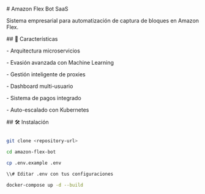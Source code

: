 \# Amazon Flex Bot SaaS



Sistema empresarial para automatización de captura de bloques en Amazon Flex.



\## 🚀 Características



\- Arquitectura microservicios

\- Evasión avanzada con Machine Learning

\- Gestión inteligente de proxies

\- Dashboard multi-usuario

\- Sistema de pagos integrado

\- Auto-escalado con Kubernetes



\## 🛠 Instalación



```bash

git clone <repository-url>

cd amazon-flex-bot

cp .env.example .env

\\# Editar .env con tus configuraciones

docker-compose up -d --build


